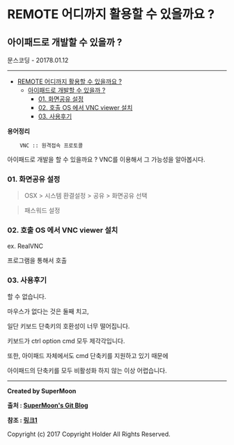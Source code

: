 # REMOTE 어디까지 활용할 수 있을까요 ?

## 아이패드로 개발할 수 있을까 ?

<div class="pull-right"> 문스코딩 - 20178.01.12 </div>

---

<!-- @import "[TOC]" {cmd="toc" depthFrom=1 depthTo=6 orderedList=false} -->
<!-- code_chunk_output -->

* [REMOTE 어디까지 활용할 수 있을까요 ?](#remote-어디까지-활용할-수-있을까요)
	* [아이패드로 개발할 수 있을까 ?](#아이패드로-개발할-수-있을까)
		* [01. 화면공유 설정](#01-화면공유-설정)
		* [02. 호출 OS 에서 VNC viewer 설치](#02-호출-os-에서-vnc-viewer-설치)
		* [03. 사용후기](#03-사용후기)

<!-- /code_chunk_output -->


**용어정리**
```
    VNC :: 원격접속 프로토콜
```

아이패드로 개발을 할 수 있을까요 ?
VNC를 이용해서 그 가능성을 알아봅시다.

### 01. 화면공유 설정

> OSX > 시스템 환결설정 > 공유 > 화면공유 선택

> 패스워드 설정

### 02. 호출 OS 에서 VNC viewer 설치

ex. RealVNC

프로그램을 통해서 호출

### 03. 사용후기

할 수 없습니다.

마우스가 없다는 것은 둘째 치고,

일단 키보드 단축키의 호환성이 너무 떨어집니다.

키보드가 ctrl option cmd 모두 제각각입니다.

또한, 아이패드 자체에서도 cmd 단축키를 지원하고 있기 때문에

아이패드의 단축키를 모두 비활성화 하지 않는 이상 어렵습니다.

---

**Created by SuperMoon**

**출처 : [SuperMoon's Git Blog](https://github.com/jm921106)**

**참조 : [링크1]()**

Copyright (c) 2017 Copyright Holder All Rights Reserved.

